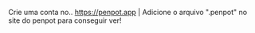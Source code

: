 Crie uma conta no.. https://penpot.app | 
Adicione o arquivo ".penpot" no site do penpot para conseguir ver!
